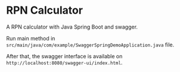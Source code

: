 # RPN Calculator

A RPN calculator with Java Spring Boot and swagger.

Run main method in ```src/main/java/com/example/SwaggerSpringDemoApplication.java``` file.

After that, the swagger interface is available on ```http://localhost:8080/swagger-ui/index.html```.